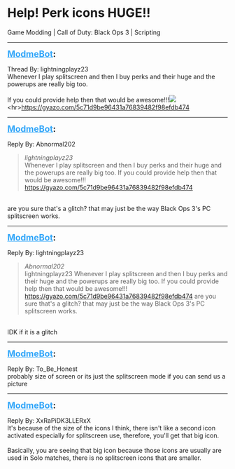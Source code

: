 # Help! Perk icons HUGE!!
Game Modding | Call of Duty: Black Ops 3 | Scripting

---
<strong style="font-size: 1.4em;"><span style="text-decoration: underline;text-decoration-color: #34a7f9;"><span style="color:#34a7f9;">ModmeBot</span></span>:</strong>

<p>Thread By: lightningplayz23<br />Whenever I play splitscreen and then I buy perks and their huge and the powerups are really big too. <br /> <br />If you could provide help then that would be awesome!!!<img style="max-width: 500px;" src="http://modme.co/emoticons/smile.png"><br />&lt;hr&gt;<a href="https://gyazo.com/5c71d9be96431a76839482f98efdb474">https://gyazo.com/5c71d9be96431a76839482f98efdb474</a></p>

---
<strong style="font-size: 1.4em;"><span style="text-decoration: underline;text-decoration-color: #34a7f9;"><span style="color:#34a7f9;">ModmeBot</span></span>:</strong>

<p>Reply By: Abnormal202<br /><blockquote><em>lightningplayz23</em><br />Whenever I play splitscreen and then I buy perks and their huge and the powerups are really big too.    If you could provide help then that would be awesome!!! <a href="https://gyazo.com/5c71d9be96431a76839482f98efdb474">https://gyazo.com/5c71d9be96431a76839482f98efdb474</a>  </blockquote><br /> are you sure that&#39;s a glitch? that may just be the way Black Ops 3&#39;s PC splitscreen works.</p>

---
<strong style="font-size: 1.4em;"><span style="text-decoration: underline;text-decoration-color: #34a7f9;"><span style="color:#34a7f9;">ModmeBot</span></span>:</strong>

<p>Reply By: lightningplayz23<br /><blockquote><em>Abnormal202</em><br />lightningplayz23 Whenever I play splitscreen and then I buy perks and their huge and the powerups are really big too.    If you could provide help then that would be awesome!!! <a href="https://gyazo.com/5c71d9be96431a76839482f98efdb474">https://gyazo.com/5c71d9be96431a76839482f98efdb474</a>    are you sure that&#39;s a glitch? that may just be the way Black Ops 3&#39;s PC splitscreen works.</blockquote><br /> IDK if it is a glitch</p>

---
<strong style="font-size: 1.4em;"><span style="text-decoration: underline;text-decoration-color: #34a7f9;"><span style="color:#34a7f9;">ModmeBot</span></span>:</strong>

<p>Reply By: To_Be_Honest<br />probably size of screen or its just the splitscreen mode if you can send us a picture</p>

---
<strong style="font-size: 1.4em;"><span style="text-decoration: underline;text-decoration-color: #34a7f9;"><span style="color:#34a7f9;">ModmeBot</span></span>:</strong>

<p>Reply By: XxRaPiDK3LLERxX<br />It&#39;s because of the size of the icons I think, there isn&#39;t like a second icon activated especially for splitscreen use, therefore, you&#39;ll get that big icon.<br /> <br />Basically, you are seeing that big icon because those icons are usually are used in Solo matches, there is no splitscreen icons that are smaller.</p>
